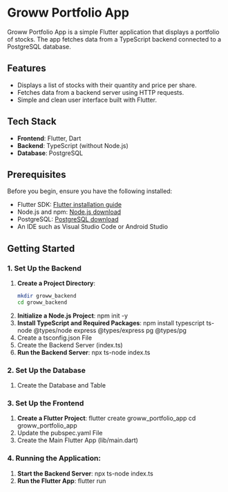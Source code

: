 # Groww Portfolio App

Groww Portfolio App is a simple Flutter application that displays a portfolio of stocks. The app fetches data from a TypeScript backend connected to a PostgreSQL database.

## Features

- Displays a list of stocks with their quantity and price per share.
- Fetches data from a backend server using HTTP requests.
- Simple and clean user interface built with Flutter.

## Tech Stack

- **Frontend**: Flutter, Dart
- **Backend**: TypeScript (without Node.js)
- **Database**: PostgreSQL

## Prerequisites

Before you begin, ensure you have the following installed:

- Flutter SDK: [Flutter installation guide](https://flutter.dev/docs/get-started/install)
- Node.js and npm: [Node.js download](https://nodejs.org/en/download/)
- PostgreSQL: [PostgreSQL download](https://www.postgresql.org/download/)
- An IDE such as Visual Studio Code or Android Studio

## Getting Started

### 1. Set Up the Backend

1. **Create a Project Directory**:
   ```sh
   mkdir groww_backend
   cd groww_backend
2. **Initialize a Node.js Project**:
   npm init -y
3. **Install TypeScript and Required Packages**:
   npm install typescript ts-node @types/node express @types/express pg @types/pg
4. Create a tsconfig.json File
5. Create the Backend Server (index.ts)
6. **Run the Backend Server**:
   npx ts-node index.ts
   
### 2.  Set Up the Database

1. Create the Database and Table

### 3. Set Up the Frontend

1. **Create a Flutter Project**:
   flutter create groww_portfolio_app
   cd groww_portfolio_app
2. Update the pubspec.yaml File
3. Create the Main Flutter App (lib/main.dart)

### 4. Running the Application:

1. **Start the Backend Server**:
   npx ts-node index.ts
2. **Run the Flutter App**:
   flutter run

